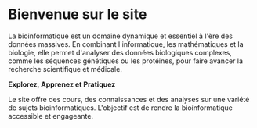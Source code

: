 # Bienvenue sur le site  

La bioinformatique est un domaine dynamique et essentiel à l'ère des données massives. En combinant l'informatique, les mathématiques et la biologie, elle permet d'analyser des données biologiques complexes, comme les séquences génétiques ou les protéines, pour faire avancer la recherche scientifique et médicale. 


**Explorez, Apprenez et Pratiquez**

Le site offre des cours, des connaissances et des analyses sur une variété de sujets bioinformatiques. L'objectif est de rendre la bioinformatique accessible et engageante.
